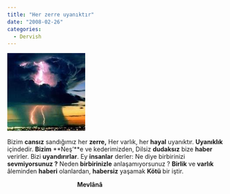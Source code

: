 ```yaml
---
title: "Her zerre uyanıktır"
date: "2008-02-26"
categories: 
  - Dervish
---
```


[![5039027.jpg](../uploads/2008/02/5039027.jpg)](../uploads/2008/02/5039027.jpg "5039027.jpg")[](../uploads/2008/02/96db232a19f5af59875c3a6fc1.jpg "96db232a19f5af59875c3a6fc1.jpg")

Bizim **cansız** sandığımız her **zerre,** Her varlık, her **hayal** uyanıktır. **Uyanıklık** içindedir. **Bizim** **Neş’**e ve kederimizden, Dilsiz **dudaksız** bize **haber** verirler. Bizi **uyandırırlar**. Ey **insanlar** derler: Ne diye birbirinizi **sevmiyorsunuz ?** Neden **birbirinizle** anlaşamıyorsunuz ? **Birlik** ve **varlık** âleminden **haberi** olanlardan, **habersiz** yaşamak **Kötü** bir iştir.

                                         **Mevlânâ**
